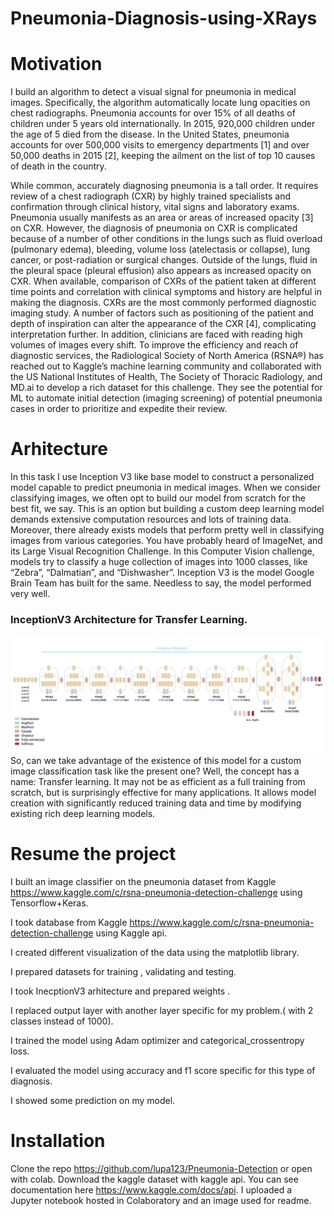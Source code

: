 
# Pneumonia-Diagnosis-using-XRays

# Motivation
 I  build an algorithm to detect a visual signal for pneumonia in medical images. Specifically, the algorithm  automatically locate lung opacities on chest radiographs.
 Pneumonia accounts for over 15% of all deaths of children under 5 years old internationally. In 2015, 920,000 children under the age of 5 died from the disease. In the United States, pneumonia accounts for over 500,000 visits to emergency departments [1] and over 50,000 deaths in 2015 [2], keeping the ailment on the list of top 10 causes of death in the country.

While common, accurately diagnosing pneumonia is a tall order. It requires review of a chest radiograph (CXR) by highly trained specialists and confirmation through clinical history, vital signs and laboratory exams. Pneumonia usually manifests as an area or areas of increased opacity [3] on CXR. However, the diagnosis of pneumonia on CXR is complicated because of a number of other conditions in the lungs such as fluid overload (pulmonary edema), bleeding, volume loss (atelectasis or collapse), lung cancer, or post-radiation or surgical changes. Outside of the lungs, fluid in the pleural space (pleural effusion) also appears as increased opacity on CXR. When available, comparison of CXRs of the patient taken at different time points and correlation with clinical symptoms and history are helpful in making the diagnosis.
CXRs are the most commonly performed diagnostic imaging study. A number of factors such as positioning of the patient and depth of inspiration can alter the appearance of the CXR [4], complicating interpretation further. In addition, clinicians are faced with reading high volumes of images every shift.
To improve the efficiency and reach of diagnostic services, the Radiological Society of North America (RSNA®) has reached out to Kaggle’s machine learning community and collaborated with the US National Institutes of Health, The Society of Thoracic Radiology, and MD.ai to develop a rich dataset for this challenge.
They see the potential for ML to automate initial detection (imaging screening) of potential pneumonia cases in order to prioritize and expedite their review.


# Arhitecture
 In this task I use  Inception V3  like base model to construct a personalized model capable to predict  pneumonia in medical images.
 When we consider classifying images, we often opt to build our model from scratch for the best fit, we say. This is an option but building a custom deep learning model demands extensive computation resources and lots of training data. Moreover, there already exists models that perform pretty well in classifying images from various categories. You have probably heard of ImageNet, and its Large Visual Recognition Challenge. In this Computer Vision challenge, models try to classify a huge collection of images into 1000 classes, like “Zebra”, “Dalmatian”, and “Dishwasher”. Inception V3 is the model Google Brain Team has built for the same. Needless to say, the model performed very well.

### InceptionV3 Architecture for Transfer Learning.
![inceptionv3](inceptionv3.png)
So, can we take advantage of the existence of this model for a custom image classification task like the present one? Well, the concept has a name: Transfer learning. It may not be as efficient as a full training from scratch, but is surprisingly effective for many applications. It allows model creation with significantly reduced training data and time by modifying existing rich deep learning models.


# Resume the project
  I built an image classifier on the pneumonia dataset from Kaggle https://www.kaggle.com/c/rsna-pneumonia-detection-challenge
  using Tensorflow+Keras.
  
  I took database from Kaggle https://www.kaggle.com/c/rsna-pneumonia-detection-challenge using Kaggle api.
  
  I created different visualization of the data using the matplotlib library.
  
  I prepared datasets for training , validating and testing.
  
  I took InecptionV3 arhitecture and prepared weights . 
  
  I replaced output layer with another layer specific for my problem.( with 2 classes instead of 1000).
  
  I trained the model using Adam optimizer and categorical_crossentropy loss.
  
  I evaluated the model using accuracy and f1 score specific for this type of diagnosis.
  
  I showed some prediction on my model. 
  
 # Installation 
  Clone the repo https://github.com/lupa123/Pneumonia-Detection or open with colab.
  Download the kaggle dataset with kaggle api. You can see documentation here https://www.kaggle.com/docs/api. 
  I uploaded a Jupyter notebook hosted in Colaboratory and an image used for readme.

